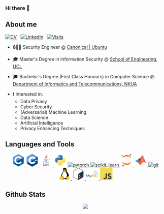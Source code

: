 ### Hi there 👋


## About me


[![CV][8_icon]][6]
&nbsp;
[![LinkedIn][4_icon2]][4]
&nbsp;
[![Visits](https://komarev.com/ghpvc/?username=nikosgalanis&logo=GitHub&label=github%20visits&color=336699&logoColor=white&style=flat-square)](https://github.com/nikosgalanis/)
<!-- <br> -->


[4_icon2]: https://img.shields.io/badge/LinkedIn-0077B5?style=for-the-badge-m&logo=linkedin&logoColor=black

[8_icon]: https://liveuclac-my.sharepoint.com/:b:/g/personal/ucabng2_ucl_ac_uk/EStEbtJTrjlPizOddg6UfTUB-NmXpfIpA9qpQy4BlZN7RQ?e=8a2GtZ
<!-- Please don't remove this: Grab your social icons from https://github.com/carlsednaoui/gitsocial -->


[4]: https://www.linkedin.com/in/nikos-galanis/
[6]: https://liveuclac-my.sharepoint.com/:b:/g/personal/ucabng2_ucl_ac_uk/Eb87OnkUt7tPkc0kZj8SGj4BwItw62DLsDijnq-5zBCdVg?e=Tlo5m8

<div>

- 🔒👨‍💻 Security Engineer @ <a href="https://canonical.com/"> Canonical | Ubuntu</a>

- 🎓 Master's Degree in Information Security @ <a href="https://www.ucl.ac.uk"> School of Engineering, UCL</a>

- 🎓 Bachelor's Degree (First Class Honours) in Computer Science @ <a href="https://www.di.uoa.gr/en">Department of Informatics and Telecommunications, NKUA</a>

</div>

<div>

- ❗ Interested in:
  - Data Privacy
  - Cyber Security
  - (Adversarial) Machine Learning
  - Data Science 
  - Artificial Intelligence
  - Privacy Enhancing Techniques
</div>

## Languages and Tools

<p align="center">
  <a href="https://www.cprogramming.com/" target="_blank">
    <img src="https://raw.githubusercontent.com/devicons/devicon/master/icons/c/c-original.svg" alt="c" width="40" height="40"/>
  </a>
  <a href="https://www.cprogramming.com/" target="_blank">
    <img src="https://raw.githubusercontent.com/devicons/devicon/master/icons/cplusplus/cplusplus-original.svg" alt="cplusplus" width="40" height="40"/>
  </a>
  <a href="https://www.java.com/en/" target="_blank">
    <img src="https://raw.githubusercontent.com/devicons/devicon/master/icons/java/java-original-wordmark.svg " alt="java" width="40" height="40"/>
  </a>
  <a href="https://www.python.org" target="_blank">
    <img src="https://raw.githubusercontent.com/devicons/devicon/master/icons/python/python-original.svg" alt="python" width="40" height="40"/>
  </a>
  <a href="https://pytorch.org/" target="_blank">
    <img src="https://www.vectorlogo.zone/logos/pytorch/pytorch-icon.svg" alt="pytorch" width="40" height="40"/>
  </a>
  <a href="https://scikit-learn.org/" target="_blank">
    <img src="https://upload.wikimedia.org/wikipedia/commons/0/05/Scikit_learn_logo_small.svg" alt="scikit_learn" width="40" height="40"/>
  </a>
  <a href="https://jupyter.org/" target="_blank">
    <img src="https://raw.githubusercontent.com/devicons/devicon/master/icons/jupyter/jupyter-original.svg" alt="jupyter" width="40" height="40"/>
  </a>
  <a href="https://www.mathworks.com/" target="_blank">
    <img src="https://raw.githubusercontent.com/devicons/devicon/master/icons/matlab/matlab-original.svg" alt="matlab" width="40" height="40"/>
  </a>
 <a href="https://git-scm.com/" target="_blank">
    <img src="https://www.vectorlogo.zone/logos/git-scm/git-scm-icon.svg" alt="git" width="40" height="40"/>
  </a>
  <a href="https://www.linux.org/" target="_blank">
    <img src="https://raw.githubusercontent.com/devicons/devicon/master/icons/linux/linux-original.svg" alt="linux" width="40" height="40"/>
  </a>
  <a href="https://www.gnu.org/software/bash/" target="_blank">
    <img src="https://raw.githubusercontent.com/devicons/devicon/master/icons/bash/bash-original.svg" alt="bash" width="40" height="40"/>
  </a>
  <a href="https://www.mysql.com/" target="_blank">
    <img src="https://raw.githubusercontent.com/devicons/devicon/master/icons/mysql/mysql-original-wordmark.svg" alt="mysql" width="40" height="40"/>
  </a>
  <a href="https://www.javascript.com/" target="_blank">
    <img src="https://raw.githubusercontent.com/devicons/devicon/master/icons/javascript/javascript-original.svg" alt="javascript" width="40" height="40"/>
  </a>
</p>

## Github Stats

<p align="center">
  <img src="https://github-readme-stats.vercel.app/api?username=nikosgalanis&show_icons=true&count_private=true&hide_border=true" width="50%" />
</p>

